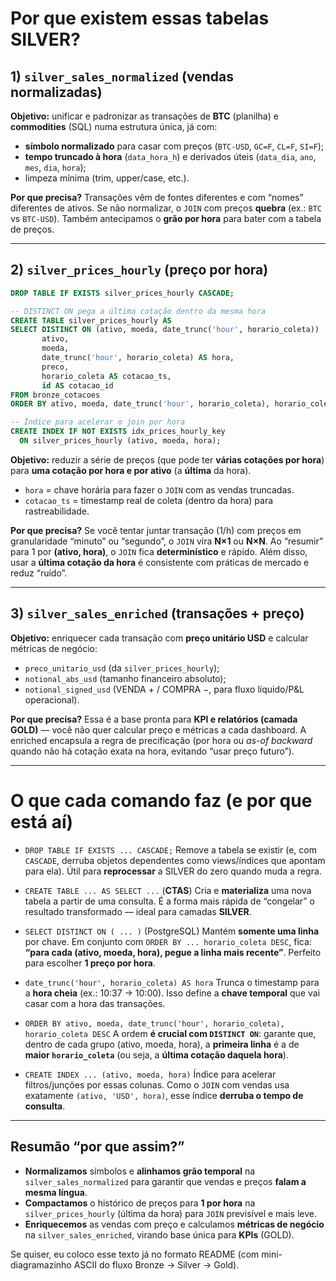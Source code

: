 # Por que existem essas tabelas SILVER?

## 1) `silver_sales_normalized` (vendas normalizadas)

**Objetivo:** unificar e padronizar as transações de **BTC** (planilha) e **commodities** (SQL) numa estrutura única, já com:

* **símbolo normalizado** para casar com preços (`BTC-USD`, `GC=F`, `CL=F`, `SI=F`);
* **tempo truncado à hora** (`data_hora_h`) e derivados úteis (`data_dia`, `ano`, `mes`, `dia`, `hora`);
* limpeza mínima (trim, upper/case, etc.).

**Por que precisa?**
Transações vêm de fontes diferentes e com “nomes” diferentes de ativos. Se não normalizar, o `JOIN` com preços **quebra** (ex.: `BTC` vs `BTC-USD`). Também antecipamos o **grão por hora** para bater com a tabela de preços.

---

## 2) `silver_prices_hourly` (preço por hora)

```sql
DROP TABLE IF EXISTS silver_prices_hourly CASCADE;

-- DISTINCT ON pega a última cotação dentro da mesma hora
CREATE TABLE silver_prices_hourly AS
SELECT DISTINCT ON (ativo, moeda, date_trunc('hour', horario_coleta))
       ativo,
       moeda,
       date_trunc('hour', horario_coleta) AS hora,
       preco,
       horario_coleta AS cotacao_ts,
       id AS cotacao_id
FROM bronze_cotacoes
ORDER BY ativo, moeda, date_trunc('hour', horario_coleta), horario_coleta DESC;

-- Índice para acelerar o join por hora
CREATE INDEX IF NOT EXISTS idx_prices_hourly_key
  ON silver_prices_hourly (ativo, moeda, hora);
```

**Objetivo:** reduzir a série de preços (que pode ter **várias cotações por hora**) para **uma cotação por hora e por ativo** (a **última** da hora).

* `hora` = chave horária para fazer o `JOIN` com as vendas truncadas.
* `cotacao_ts` = timestamp real de coleta (dentro da hora) para rastreabilidade.

**Por que precisa?**
Se você tentar juntar transação (1/h) com preços em granularidade “minuto” ou “segundo”, o `JOIN` vira **N×1** ou **N×N**. Ao “resumir” para 1 por **(ativo, hora)**, o `JOIN` fica **determinístico** e rápido. Além disso, usar a **última cotação da hora** é consistente com práticas de mercado e reduz “ruído”.

---

## 3) `silver_sales_enriched` (transações + preço)

**Objetivo:** enriquecer cada transação com **preço unitário USD** e calcular métricas de negócio:

* `preco_unitario_usd` (da `silver_prices_hourly`);
* `notional_abs_usd` (tamanho financeiro absoluto);
* `notional_signed_usd` (VENDA + / COMPRA −, para fluxo líquido/P\&L operacional).

**Por que precisa?**
Essa é a base pronta para **KPI e relatórios (camada GOLD)** — você não quer calcular preço e métricas a cada dashboard. A enriched encapsula a regra de precificação (por hora ou *as-of backward* quando não há cotação exata na hora, evitando “usar preço futuro”).

---

# O que cada comando faz (e por que está aí)

* `DROP TABLE IF EXISTS ... CASCADE;`
  Remove a tabela se existir (e, com `CASCADE`, derruba objetos dependentes como views/índices que apontam para ela). Útil para **reprocessar** a SILVER do zero quando muda a regra.

* `CREATE TABLE ... AS SELECT ...` (**CTAS**)
  Cria e **materializa** uma nova tabela a partir de uma consulta. É a forma mais rápida de “congelar” o resultado transformado — ideal para camadas **SILVER**.

* `SELECT DISTINCT ON ( ... )` (PostgreSQL)
  Mantém **somente uma linha** por chave. Em conjunto com `ORDER BY ... horario_coleta DESC`, fica: **“para cada (ativo, moeda, hora), pegue a linha mais recente”**. Perfeito para escolher **1 preço por hora**.

* `date_trunc('hour', horario_coleta) AS hora`
  Trunca o timestamp para a **hora cheia** (ex.: 10:37 → 10:00). Isso define a **chave temporal** que vai casar com a hora das transações.

* `ORDER BY ativo, moeda, date_trunc('hour', horario_coleta), horario_coleta DESC`
  A ordem **é crucial com `DISTINCT ON`**: garante que, dentro de cada grupo (ativo, moeda, hora), a **primeira linha** é a de **maior `horario_coleta`** (ou seja, a **última cotação daquela hora**).

* `CREATE INDEX ... (ativo, moeda, hora)`
  Índice para acelerar filtros/junções por essas colunas. Como o `JOIN` com vendas usa exatamente `(ativo, 'USD', hora)`, esse índice **derruba o tempo de consulta**.

---

## Resumão “por que assim?”

* **Normalizamos** símbolos e **alinhamos grão temporal** na `silver_sales_normalized` para garantir que vendas e preços **falam a mesma língua**.
* **Compactamos** o histórico de preços para **1 por hora** na `silver_prices_hourly` (última da hora) para `JOIN` previsível e mais leve.
* **Enriquecemos** as vendas com preço e calculamos **métricas de negócio** na `silver_sales_enriched`, virando base única para **KPIs** (GOLD).

Se quiser, eu coloco esse texto já no formato README (com mini-diagramazinho ASCII do fluxo Bronze → Silver → Gold).
